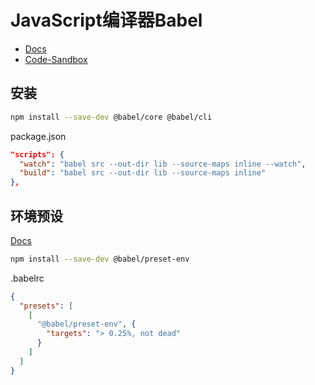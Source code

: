 # JavaScript编译器Babel

- [Docs](https://babeljs.io/docs/en/)
- [Code-Sandbox](https://github.com/lightyears1998/code-sandbox/tree/master/node/babel)

## 安装

```sh
npm install --save-dev @babel/core @babel/cli
```

package.json

```json
"scripts": {
  "watch": "babel src --out-dir lib --source-maps inline --watch",
  "build": "babel src --out-dir lib --source-maps inline"
},
```

## 环境预设

[Docs](https://babeljs.io/docs/en/babel-preset-env)

```sh
npm install --save-dev @babel/preset-env
```

.babelrc

```json
{
  "presets": [
    [
      "@babel/preset-env", {
        "targets": "> 0.25%, not dead"
      }
    ]
  ]
}
```
